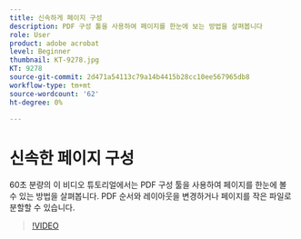 ```yaml
---
title: 신속하게 페이지 구성
description: PDF 구성 툴을 사용하여 페이지를 한눈에 보는 방법을 살펴봅니다
role: User
product: adobe acrobat
level: Beginner
thumbnail: KT-9278.jpg
KT: 9278
source-git-commit: 2d471a54113c79a14b4415b28cc10ee567965db8
workflow-type: tm+mt
source-wordcount: '62'
ht-degree: 0%

---
```


# 신속한 페이지 구성

60초 분량의 이 비디오 튜토리얼에서는 PDF 구성 툴을 사용하여 페이지를 한눈에 볼 수 있는 방법을 살펴봅니다. PDF 순서와 레이아웃을 변경하거나 페이지를 작은 파일로 분할할 수 있습니다.

>[!VIDEO](https://video.tv.adobe.com/v/338278?hidetitle=true)
